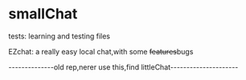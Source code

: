# smallChat

  tests: learning and testing files
  
  EZchat: a really easy local chat,with some ~~features~~bugs

--------------old rep,nerer use this,find littleChat---------------------
